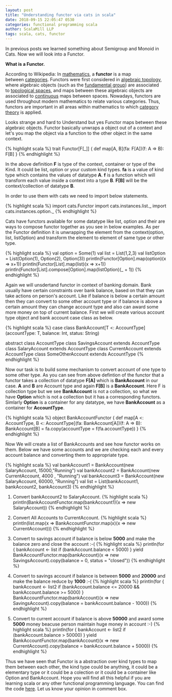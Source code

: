 ```yaml
---
layout: post
title: "Understanding functor via cats in scala"
date: 2018-09-15 22:05:47 0530
categories: functional programming scala
author: ScalaMill LLP
tags: scala, cats, functor
---
```


In previous posts we learned something about Semigroup and Monoid in Cats. Now we will look into a Functor.

<strong>What is a Functor.</strong>

According to Wikipedia: In <a title="Mathematics" href="https://en.wikipedia.org/wiki/Mathematics">mathematics</a>, a <b>functor</b> is a map between <a title="Category (mathematics)" href="https://en.wikipedia.org/wiki/Category_(mathematics)">categories</a>. Functors were first considered in <a title="Algebraic topology" href="https://en.wikipedia.org/wiki/Algebraic_topology">algebraic topology</a>, where algebraic objects (such as the <a title="Fundamental group" href="https://en.wikipedia.org/wiki/Fundamental_group">fundamental group</a>) are associated to <a title="Topological space" href="https://en.wikipedia.org/wiki/Topological_space">topological spaces</a>, and maps between these algebraic objects are associated to <a title="Continuous function" href="https://en.wikipedia.org/wiki/Continuous_function">continuous</a> maps between spaces. Nowadays, functors are used throughout modern mathematics to relate various categories. Thus, functors are important in all areas within mathematics to which <a title="Category theory" href="https://en.wikipedia.org/wiki/Category_theory">category theory</a> is applied.

Looks strange and hard to Understand but yes Functor maps between these algebraic objects. Functor basically unwraps a object out of a context and let's you map the object via a function to the other object in the same context.

{% highlight scala %}
trait Functor[F[_]] {
  def map[A, B](fa: F[A])(f: A => B): F[B]
}
{% endhighlight %}


In the above definition <strong>F</strong> is type of the context, container or type of the Kind. It could be list, option or your custom kind types. <strong>fa</strong> is a value of kind type which contains the values of datatype <strong>A</strong>. <strong>f</strong> is a function which will transform each value inside a context into a type <strong>B</strong>. <strong>F[B]</strong> will be the context/collection of datatype <strong>B</strong>.

In order to use them with cats we need to import below statements. 

{% highlight scala %}
import cats.Functor
import cats.instances.list._
import cats.instances.option._
{% endhighlight %}

Cats have functors available for some datatype like list, option and their are ways to compose functor together as you see in below examples. As per the Functor definition it is unwrapping the element from the context(option, list, listOption) and transform the element to element of same type or other type.

{% highlight scala %}
val option = Some(1)
val list = List(1,2,3)
val listOption = List(Option(1), Option(2), Option(3))
println(Functor[Option].map(option)(x => x+1))
println(Functor[List].map(list)(x => x+1)) 
println(Functor[List].compose[Option].map(listOption)(_ + 1))
{% endhighlight %}

Again we will unsdertand functor in context of banking domain. Bank usually have certain constraints over bank balance, based on that they can take actions on person's account. Like if balance is below a certain amount then they can convert to some other account type or if balance is above a certain amount they can change account type and also can award some more money on top of current balance. First we will create various account type object and bank account case class as below.

{% highlight scala %}
case class BankAccount[T <: AccountType](accountType: T, balance: Int, status: String)

abstract class AccountType
class SavingsAccount extends AccountType
class SalaryAccount extends AccountType
class CurrentAccount extends AccountType
class SomeOtherAccount extends AccountType
{% endhighlight %}

Now our task is to build some mechanism to convert account of one type to some other type. As you can see from above defintion of the functor that a functor takes a collection of datatype **F[A]** which is **BankAccount** in our case. **A** and **B** are Account type and again **F[B]** is a **BankAccount**. Here F is collection type but we see **BankAccount** is not a collection, so what we have **Option** which is not a collection but it has a corresponding functors. Simlarly **Option** is a container for any datatype, we have **BankAccount** as a container for **AccountType**. 

{% highlight scala %}
object BankAccountFunctor {
  def map[A <: AccountType, B <: AccountType](fa: BankAccount[A])(f: A => B): BankAccount[B] = 
  fa.copy(accountType = f(fa.accountType))
}
{% endhighlight %}

Now We will create a list of BankAccounts and see how functor works on them. Below we have some accounts and we are checking each and every account balance and converting them to appropriate type.

{% highlight scala %}
val bankAccount1 = BankAccount(new SalaryAccount, 15000,"Running")
val bankAccount2 = BankAccount(new CurrentAccount, 4000 , "Running")
val bankAccount3 = BankAccount(new SalaryAccount, 60000, "Running")
val list = List(bankAccount1, bankAccount2, bankAccount3)
{% endhighlight %}

1. Convert bankAccount2 to SalaryAccount.
{% highlight scala %}
println(BankAccountFunctor.map(bankAccount1)(x => new SalaryAccount))
{% endhighlight %}


2. Convert All Accounts to CurrentAccount.
{% highlight scala %}
println(list.map(x => BankAccountFunctor.map(x)(x => new CurrentAccount)))
{% endhighlight %}

3. Convert to savings account if balance is below **5000** and make the balance zero and close the account :-(
{% highlight scala %}
println(for {
    bankAccount <- list
    if (bankAccount.balance < 5000)
  } yield BankAccountFunctor.map(bankAccount)(x => new SavingsAccount).copy(balance = 0, status =  "closed"))
{% endhighlight %}

4. Convert to savings account if balance is between **5000**  and **20000** and make the balance reduce by **1000** :-(
{% highlight scala %}
println(for {
    bankAccount <- list2
    if (bankAccount.balance <= 20000 && bankAccount.balance >= 5000)
  } BankAccountFunctor.map(bankAccount)(x => new SavingsAccount).copy(balance = bankAccount.balance - 1000))
{% endhighlight %}

5. Convert to current account if balance is above **50000** and award some **5000** money beacuse person maintain huge money in account :-)
{% highlight scala %}
println(for {
    bankAccount <- list2
    if (bankAccount.balance > 50000)
  } yield BankAccountFunctor.map(bankAccount)(x => new CurrentAccount).copy(balance = bankAccount.balance + 5000))
{% endhighlight %}

Thus we have seen that Functor is a abstraction over kind types to map them between each other, the kind type could be anything, it could be a elementary type or it could be a colection or it could be a container like Option and BankAccount. Hope you will find all this helpful if you are learning scala or any other functional programming language. You can find the code [here](https://github.com/scalamill/cats-in-practice/blob/master/src/main/scala/com/scalamill/meow/Functor.scala). Let us know your opinion in comment box.
